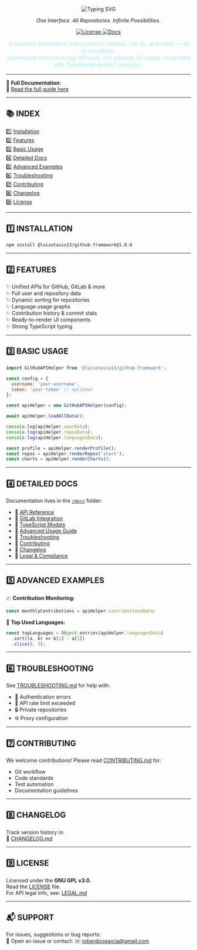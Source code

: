 <!-- GitHub Framework - Unified Interface for Repository APIs -->

<p align="center">
  <img src="https://readme-typing-svg.demolab.com?font=Fira+Code&weight=600&size=24&duration=3000&pause=1000&color=00FFF7&center=true&vCenter=true&width=435&lines=🌌+GitHub+Framework+🌌" alt="Typing SVG" />
</p>


<p align="center">
  <em>One Interface. All Repositories. Infinite Possibilities.</em>
</p>


<p align="center">
  <a href="https://www.gnu.org/licenses/gpl-3.0" target="_blank">
    <img src="https://img.shields.io/badge/License-GPLv3-blue.svg" alt="License">
  </a>
  <a href="./docs/document.html" target="_blank">
    <img src="https://img.shields.io/badge/Documentation-Online-blue" alt="Docs">
  </a>
</p>

<p align="center" style="color:#a0f0ff;font-size:1.1em;">
  A futuristic framework that connects GitHub, GitLab, and more — all in one place.<br>
  Seamlessly transform raw API calls into elegant, UI-ready visual data with TypeScript and full analytics.
</p>

---

📘 <strong>Full Documentation:</strong>  
🔗 [Read the full guide here](https://luisotavio13.github.io/github-framework-documentation/)

---

## 📚 INDEX

1️⃣ [Installation](#1-installation)  
2️⃣ [Features](#2-features)  
3️⃣ [Basic Usage](#3-basic-usage)  
4️⃣ [Detailed Docs](#4-detailed-docs)  
5️⃣ [Advanced Examples](#5-advanced-examples)  
6️⃣ [Troubleshooting](#6-troubleshooting)  
7️⃣ [Contributing](#7-contributing)  
8️⃣ [Changelog](#8-changelog)  
9️⃣ [License](#9-license)

---

## 1️⃣ INSTALLATION

```bash
npm install @luisotavio13/github-framework@1.0.0
```

---

## 2️⃣ FEATURES

✨ Unified APIs for GitHub, GitLab & more  
✨ Full user and repository data  
✨ Dynamic sorting for repositories  
✨ Language usage graphs  
✨ Contribution history & commit stats  
✨ Ready-to-render UI components  
✨ Strong TypeScript typing  

---

## 3️⃣ BASIC USAGE

```javascript
import GitHubAPIHelper from '@luisotavio13/github-framework';

const config = {
  username: 'your-username',
  token: 'your-token' // optional
};

const apiHelper = new GitHubAPIHelper(config);

await apiHelper.loadAllData();

console.log(apiHelper.userData);
console.log(apiHelper.reposData);
console.log(apiHelper.languagesData);

const profile = apiHelper.renderProfile();
const repos = apiHelper.renderRepos('stars');
const charts = apiHelper.renderCharts();
```

---

## 4️⃣ DETAILED DOCS

Documentation lives in the [`/docs`](./docs) folder:

- 📘 [API Reference](./docs/API.md)  
- 📘 [GitLab Integration](./docs/gitlab.md)  
- 📘 [TypeScript Models](./docs/ts-github-models.md)  
- 📘 [Advanced Usage Guide](./docs/USAGE.md)  
- 📘 [Troubleshooting](./docs/TROUBLESHOOTING.md)  
- 📘 [Contributing](./docs/CONTRIBUTING.md)  
- 📘 [Changelog](./docs/CHANGELOG.md)  
- 📘 [Legal & Compliance](./docs/LEGAL.md)  

---

## 5️⃣ ADVANCED EXAMPLES

📈 **Contribution Monitoring:**

```javascript
const monthlyContributions = apiHelper.contributionsData;
```

🧪 **Top Used Languages:**

```javascript
const topLanguages = Object.entries(apiHelper.languagesData)
  .sort((a, b) => b[1] - a[1])
  .slice(0, 3);
```

---

## 6️⃣ TROUBLESHOOTING

See [TROUBLESHOOTING.md](./docs/TROUBLESHOOTING.md) for help with:

- 🔐 Authentication errors  
- 🚫 API rate limit exceeded  
- 🔒 Private repositories  
- 🌐 Proxy configuration  

---

## 7️⃣ CONTRIBUTING

We welcome contributions! Please read [CONTRIBUTING.md](./docs/CONTRIBUTING.md) for:

- Git workflow  
- Code standards  
- Test automation  
- Documentation guidelines  

---

## 8️⃣ CHANGELOG

Track version history in:  
📜 [CHANGELOG.md](./docs/CHANGELOG.md)

---

## 9️⃣ LICENSE

Licensed under the **GNU GPL v3.0**.  
Read the [LICENSE](./LICENSE) file.  
For API legal info, see: [LEGAL.md](./docs/LEGAL.md)

---

## 📬 SUPPORT

For issues, suggestions or bug reports:  
📮 Open an issue or contact: ✉️ roberdoogarcia@gmail.com


